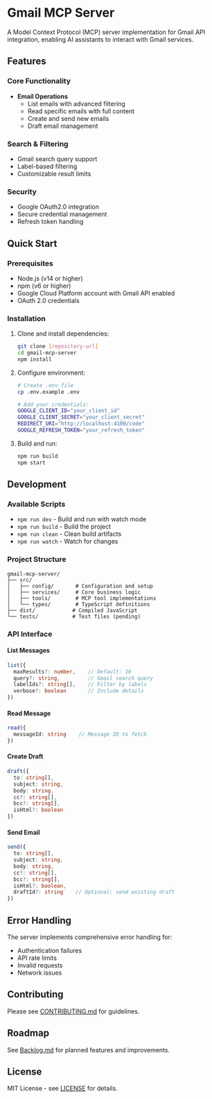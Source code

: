 # Gmail MCP Server

A Model Context Protocol (MCP) server implementation for Gmail API integration, enabling AI assistants to interact with Gmail services.

## Features

### Core Functionality
- **Email Operations**
  - List emails with advanced filtering
  - Read specific emails with full content
  - Create and send new emails
  - Draft email management
  
### Search & Filtering
- Gmail search query support
- Label-based filtering
- Customizable result limits

### Security
- Google OAuth2.0 integration
- Secure credential management
- Refresh token handling

## Quick Start

### Prerequisites
- Node.js (v14 or higher)
- npm (v6 or higher)
- Google Cloud Platform account with Gmail API enabled
- OAuth 2.0 credentials

### Installation

1. Clone and install dependencies:
   ```bash
   git clone [repository-url]
   cd gmail-mcp-server
   npm install
   ```

2. Configure environment:
   ```bash
   # Create .env file
   cp .env.example .env
   
   # Add your credentials:
   GOOGLE_CLIENT_ID="your_client_id"
   GOOGLE_CLIENT_SECRET="your_client_secret"
   REDIRECT_URI="http://localhost:4100/code"
   GOOGLE_REFRESH_TOKEN="your_refresh_token"
   ```

3. Build and run:
   ```bash
   npm run build
   npm start
   ```

## Development

### Available Scripts
- `npm run dev` - Build and run with watch mode
- `npm run build` - Build the project
- `npm run clean` - Clean build artifacts
- `npm run watch` - Watch for changes

### Project Structure
```
gmail-mcp-server/
├── src/
│   ├── config/       # Configuration and setup
│   ├── services/     # Core business logic
│   ├── tools/        # MCP tool implementations
│   └── types/        # TypeScript definitions
├── dist/            # Compiled JavaScript
└── tests/           # Test files (pending)
```

### API Interface

#### List Messages
```typescript
list({
  maxResults?: number,    // Default: 10
  query?: string,         // Gmail search query
  labelIds?: string[],    // Filter by labels
  verbose?: boolean       // Include details
})
```

#### Read Message
```typescript
read({
  messageId: string    // Message ID to fetch
})
```

#### Create Draft
```typescript
draft({
  to: string[],
  subject: string,
  body: string,
  cc?: string[],
  bcc?: string[],
  isHtml?: boolean
})
```

#### Send Email
```typescript
send({
  to: string[],
  subject: string,
  body: string,
  cc?: string[],
  bcc?: string[],
  isHtml?: boolean,
  draftId?: string    // Optional: send existing draft
})
```

## Error Handling
The server implements comprehensive error handling for:
- Authentication failures
- API rate limits
- Invalid requests
- Network issues

## Contributing
Please see [CONTRIBUTING.md](CONTRIBUTING.md) for guidelines.

## Roadmap
See [Backlog.md](Backlog.md) for planned features and improvements.

## License
MIT License - see [LICENSE](LICENSE) for details.